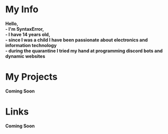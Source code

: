 <h1>My Info</h1>
<b><p>Hello, <br>
- I'm SyntaxError, <br>
- I have 14 years old, <br>
- since I was a child I have been passionate about electronics and information technology <br>
- during the quarantine I tried my hand at programming discord bots and dynamic websites </p></b>

<h1>My Projects</h1>

<b><p>Coming Soon</p></b>

<h1>Links</h1>

<b><p>Coming Soon</p></b>
